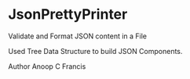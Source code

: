 # JsonPrettyPrinter

Validate and Format JSON content in a File

Used Tree Data Structure to build JSON Components.



Author
Anoop C Francis
